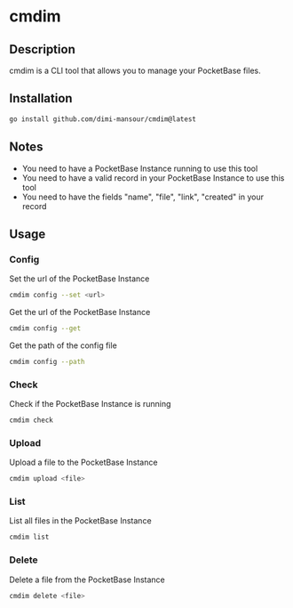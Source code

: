 # cmdim

## Description

cmdim is a CLI tool that allows you to manage your PocketBase files.

## Installation

```bash
go install github.com/dimi-mansour/cmdim@latest
```

## Notes

- You need to have a PocketBase Instance running to use this tool
- You need to have a valid record in your PocketBase Instance to use this tool
- You need to have the fields "name", "file", "link", "created" in your record

## Usage

### Config
Set the url of the PocketBase Instance
```bash
cmdim config --set <url>
```

Get the url of the PocketBase Instance
```bash
cmdim config --get
```

Get the path of the config file
```bash
cmdim config --path
```

### Check
Check if the PocketBase Instance is running
```bash
cmdim check
```

### Upload
Upload a file to the PocketBase Instance
```bash
cmdim upload <file>
```

### List
List all files in the PocketBase Instance
```bash
cmdim list
```

### Delete
Delete a file from the PocketBase Instance
```bash
cmdim delete <file>
```










